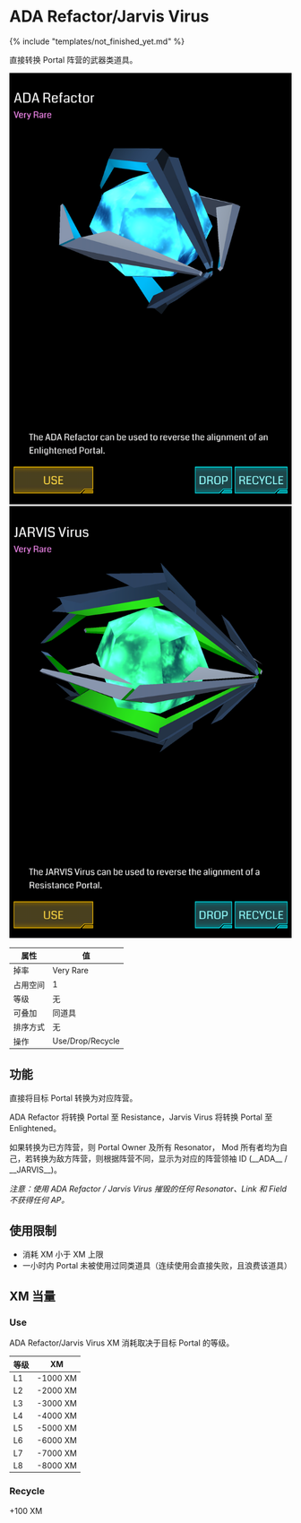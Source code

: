 # ADA Refactor/Jarvis Virus

{% include "templates/not_finished_yet.md" %}

直接转换 Portal 阵营的武器类道具。

![ADA Refactor](images/ada_refactor.png)
![Jarvis Virus](images/jarvis_virus.png)

| 属性 | 值 |
|-|-|
| 掉率 | Very Rare |
| 占用空间 | 1 |
| 等级 | 无 |
| 可叠加 | 同道具 |
| 排序方式 | 无 |
| 操作 | Use/Drop/Recycle |

## 功能

直接将目标 Portal 转换为对应阵营。

ADA Refactor 将转换 Portal 至 Resistance，Jarvis Virus 将转换 Portal 至 Enlightened。

如果转换为已方阵营，则 Portal Owner 及所有 Resonator， Mod 所有者均为自己，若转换为敌方阵营，则根据阵营不同，显示为对应的阵营领袖 ID (\_\_ADA\_\_ / \_\_JARVIS\_\_)。

*注意：使用 ADA Refactor / Jarvis Virus 摧毁的任何 Resonator、Link 和 Field 不获得任何 AP。*

## 使用限制

* 消耗 XM 小于 XM 上限
* 一小时内 Portal 未被使用过同类道具（连续使用会直接失败，且浪费该道具）

## XM 当量

### Use

ADA Refactor/Jarvis Virus XM 消耗取决于目标 Portal 的等级。

| 等级 | XM |
|-|-|
| L1 | -1000 XM |
| L2 | -2000 XM |
| L3 | -3000 XM |
| L4 | -4000 XM |
| L5 | -5000 XM |
| L6 | -6000 XM |
| L7 | -7000 XM |
| L8 | -8000 XM |

### Recycle

+100 XM